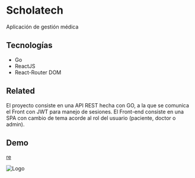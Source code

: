 
# Scholatech 

Aplicación de gestión médica


## Tecnologías

- Go
- ReactJS
- React-Router DOM
  
## Related

El proyecto consiste en una API REST hecha con GO, a la que se comunica el Front con JWT para manejo de sesiones. El Front-end consiste en una SPA con cambio de tema acorde al rol del usuario (paciente, doctor o admin).


## Demo

[re](http://srv907667.hstgr.cloud:5173/)


![Logo](https://media.canva.com/v2/image-resize/format:PNG/height:397/quality:100/uri:ifs%3A%2F%2FM%2F29ad869d-9a83-4df0-a668-35139cde4317/watermark:F/width:800?csig=AAAAAAAAAAAAAAAAAAAAABBBm-5lPbCwbT0wE57cSBNWrCGpFyNI_QgxFDswCYnX&exp=1752692446&osig=AAAAAAAAAAAAAAAAAAAAAJh2NRFIbQWxJd61oj58Z1nZUnoQ-bCs19ZEhgzDKevZ&signer=media-rpc&x-canva-quality=screen)


